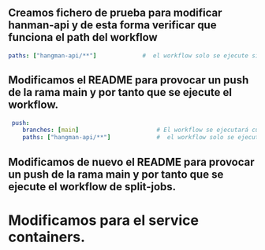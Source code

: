 ## Creamos fichero de prueba para modificar hanman-api y de esta forma verificar que funciona el path del workflow

```yaml
paths: ["hangman-api/**"]             #  el workflow solo se ejecute si los cambios afectan a la ruta concreta hangman-api/**
```

## Modificamos el README para provocar un push de la rama main y por tanto que se ejecute el workflow.

```yaml
 push:
    branches: [main]                      # El workflow se ejecutará cuando haya un push a la rama main.
    paths: ["hangman-api/**"]             #  el workflow solo se ejecute si los cambios afectan a la ruta concreta hangman-api/**
```

## Modificamos de nuevo el README para provocar un push de la rama main y por tanto que se ejecute el workflow de split-jobs.

# Modificamos para el service containers.